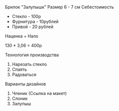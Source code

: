 
Брилок "Залупышк"
Размер 6 - 7 см
Себестоимость
- Стекло - 100р
- Фурнитура - 10рублей
- Привой - 20 рублей
  
Наценка + Нало

130 * 3,06 = 400р

Технология производства 
1. Нарезать стекло 
2. Спаять
3. Радоваться

Варианты дизайнов
1. Членик (Ссылка на макет)
2. Слоник
3. Залупыш
   
   